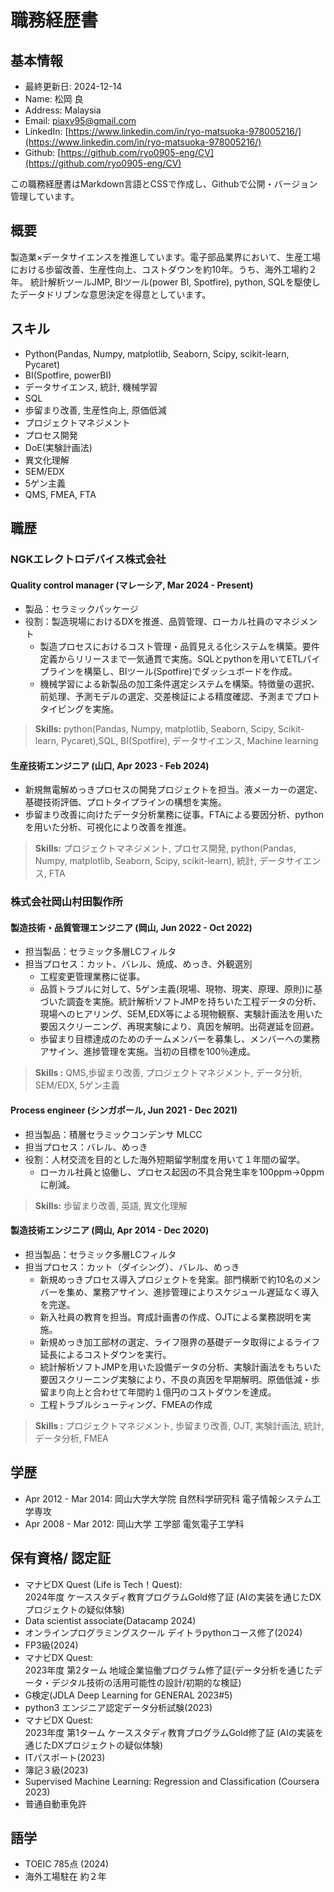 # 職務経歴書

## 基本情報

- 最終更新日: 2024-12-14
- Name: 松岡 良
- Address: Malaysia
- Email: piaxv95@gmail.com
- LinkedIn: [https://www.linkedin.com/in/ryo-matsuoka-978005216/](https://www.linkedin.com/in/ryo-matsuoka-978005216/)
- Github: [https://github.com/ryo0905-eng/CV](https://github.com/ryo0905-eng/CV)

この職務経歴書はMarkdown言語とCSSで作成し、Githubで公開・バージョン管理しています。

## 概要

製造業×データサイエンスを推進しています。電子部品業界において、生産工場における歩留改善、生産性向上、コストダウンを約10年。うち、海外工場約２年。
統計解析ツールJMP, BIツール(power BI, Spotfire), python, SQLを駆使したデータドリブンな意思決定を得意としています。

## スキル

- Python(Pandas, Numpy, matplotlib, Seaborn, Scipy, scikit-learn, Pycaret)
- BI(Spotfire, powerBI)
- データサイエンス, 統計, 機械学習
- SQL
- 歩留まり改善, 生産性向上, 原価低減
- プロジェクトマネジメント
- プロセス開発
- DoE(実験計画法)
- 異文化理解
- SEM/EDX
- 5ゲン主義
- QMS, FMEA, FTA

<div style="page-break-before:always"></div>

## 職歴

### NGKエレクトロデバイス株式会社

#### Quality control manager (マレーシア, Mar 2024 - Present)

- 製品：セラミックパッケージ
- 役割：製造現場におけるDXを推進、品質管理、ローカル社員のマネジメント
  - 製造プロセスにおけるコスト管理・品質見える化システムを構築。要件定義からリリースまで一気通貫で実施。SQLとpythonを用いてETLパイプラインを構築し、BIツール(Spotfire)でダッシュボードを作成。
  - 機械学習による新製品の加工条件選定システムを構築。特徴量の選択、前処理、予測モデルの選定、交差検証による精度確認、予測までプロトタイピングを実施。

> **Skills:** python(Pandas, Numpy, matplotlib, Seaborn, Scipy, Scikit-learn, Pycaret),SQL, BI(Spotfire), データサイエンス, Machine learning

#### 生産技術エンジニア (山口, Apr 2023 - Feb 2024)

- 新規無電解めっきプロセスの開発プロジェクトを担当。液メーカーの選定、基礎技術評価、プロトタイプラインの構想を実施。
- 歩留まり改善に向けたデータ分析業務に従事。FTAによる要因分析、pythonを用いた分析、可視化により改善を推進。

> **Skills:** プロジェクトマネジメント, プロセス開発, python(Pandas, Numpy, matplotlib, Seaborn, Scipy, scikit-learn), 統計, データサイエンス, FTA

<div style="page-break-before:always"></div>

### 株式会社岡山村田製作所

#### 製造技術・品質管理エンジニア (岡山, Jun 2022 - Oct 2022)

- 担当製品：セラミック多層LCフィルタ
- 担当プロセス：カット、バレル、焼成、めっき、外観選別
  - 工程変更管理業務に従事。
  - 品質トラブルに対して、5ゲン主義(現場、現物、現実、原理、原則)に基づいた調査を実施。統計解析ソフトJMPを持ちいた工程データの分析、現場へのヒアリング、SEM,EDX等による現物観察、実験計画法を用いた要因スクリーニング、再現実験により、真因を解明。出荷遅延を回避。
  - 歩留まり目標達成のためのチームメンバーを募集し、メンバーへの業務アサイン、進捗管理を実施。当初の目標を100％達成。

> **Skills :** QMS,歩留まり改善, プロジェクトマネジメント, データ分析, SEM/EDX, 5ゲン主義

#### Process engineer (シンガポール, Jun 2021 -  Dec 2021)

- 担当製品：積層セラミックコンデンサ MLCC
- 担当プロセス：バレル、めっき
- 役割：人材交流を目的とした海外短期留学制度を用いて１年間の留学。
  - ローカル社員と協働し、プロセス起因の不具合発生率を100ppm→0ppmに削減。

> **Skills:** 歩留まり改善, 英語, 異文化理解

#### 製造技術エンジニア (岡山, Apr 2014 -  Dec 2020)

- 担当製品：セラミック多層LCフィルタ
- 担当プロセス：カット（ダイシング）、バレル、めっき
  - 新規めっきプロセス導入プロジェクトを発案。部門横断で約10名のメンバーを集め、業務アサイン、進捗管理によりスケジュール遅延なく導入を完遂。
  - 新入社員の教育を担当。育成計画書の作成、OJTによる業務説明を実施。
  - 新規めっき加工部材の選定、ライフ限界の基礎データ取得によるライフ延長によるコストダウンを実行。
  - 統計解析ソフトJMPを用いた設備データの分析、実験計画法をもちいた要因スクリーニング実験により、不良の真因を早期解明。原価低減・歩留まり向上と合わせて年間約１億円のコストダウンを達成。
  - 工程トラブルシューティング、FMEAの作成

> **Skills :** プロジェクトマネジメント, 歩留まり改善, OJT, 実験計画法, 統計, データ分析, FMEA

<div style="page-break-before:always"></div>

## 学歴

- Apr 2012 - Mar 2014: 岡山大学大学院 自然科学研究科 電子情報システム工学専攻
- Apr 2008 - Mar 2012: 岡山大学 工学部 電気電子工学科

## 保有資格/ 認定証

- マナビDX Quest (Life is Tech！Quest):  
2024年度 ケーススタディ教育プログラムGold修了証 (AIの実装を通じたDXプロジェクトの疑似体験)
- Data scientist associate(Datacamp 2024)
- オンラインプログラミングスクール デイトラpythonコース修了(2024)
- FP3級(2024)
- マナビDX Quest:  
2023年度 第2ターム 地域企業協働プログラム修了証(データ分析を通じたデータ・デジタル技術の活用可能性の設計/初期的な検証)
- G検定(JDLA Deep Learning for GENERAL 2023#5)
- python3 エンジニア認定データ分析試験(2023)
- マナビDX Quest:  
2023年度 第1ターム ケーススタディ教育プログラムGold修了証 (AIの実装を通じたDXプロジェクトの疑似体験)
- ITパスポート(2023)
- 簿記３級(2023)
- Supervised Machine Learning: Regression and Classification (Coursera 2023)
- 普通自動車免許

## 語学

- TOEIC 785点 (2024)
- 海外工場駐在 約２年
